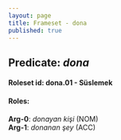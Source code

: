```yaml
---
layout: page
title: Frameset - dona
published: true
---
```

<h2>Predicate: <i>dona</i></h2>
<h4>Roleset id: dona.01 - Süslemek<br>
<h4>Roles:</h4>
<b>Arg-0</b>: <i>donayan kişi</i>  (NOM) <br>
<b>Arg-1</b>: <i>donanan şey</i>  (ACC) <br>

